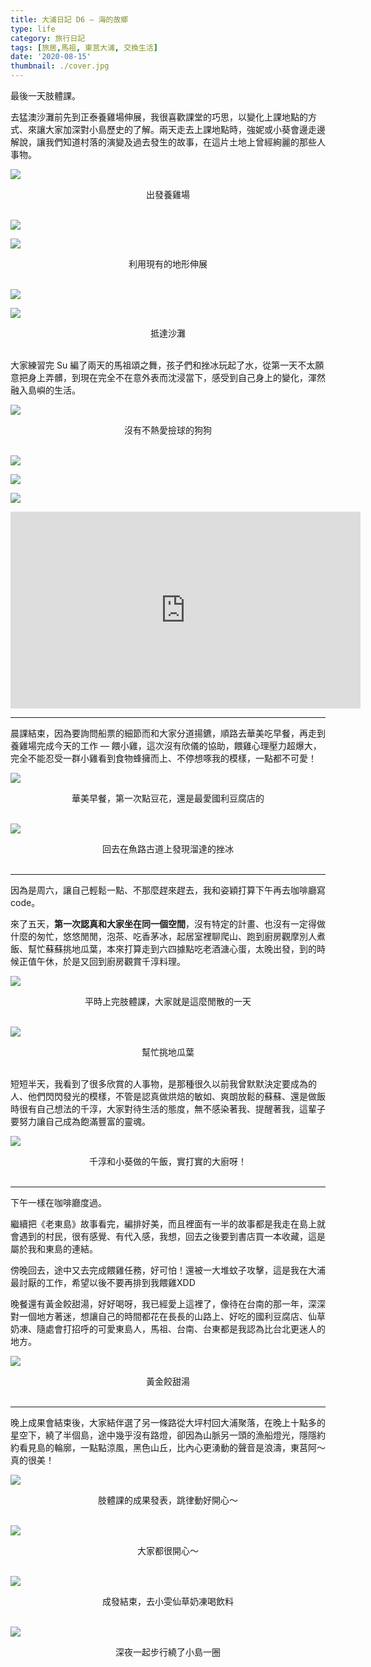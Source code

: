 ```yaml
---
title: 大浦日記 D6 — 海的故鄉
type: life
category: 旅行日記
tags: [旅居,馬祖, 東莒大浦, 交換生活]
date: '2020-08-15'
thumbnail: ./cover.jpg
---
```


最後一天肢體課。

去猛澳沙灘前先到正泰養雞場伸展，我很喜歡課堂的巧思，以變化上課地點的方式、來讓大家加深對小島歷史的了解。兩天走去上課地點時，強妮或小葵會邊走邊解說，讓我們知道村落的演變及過去發生的故事，在這片土地上曾經絢麗的那些人事物。

![](https://i.imgur.com/5O3Hk1m.jpg)
<center>出發養雞場</center>
</br>

![](https://i.imgur.com/HG8pF0s.jpg)


![](https://i.imgur.com/q0lSNwT.jpg)
<center>利用現有的地形伸展</center>
</br>

![](https://i.imgur.com/tUopEWd.jpg)


![](https://i.imgur.com/xFKuKUh.jpg)
<center>抵達沙灘</center>
</br>



大家練習完 Su 編了兩天的馬祖頌之舞，孩子們和挫冰玩起了水，從第一天不太願意把身上弄髒，到現在完全不在意外表而沈浸當下，感受到自己身上的變化，渾然融入島嶼的生活。

![](https://i.imgur.com/kQ3FGXm.jpg)
<center>沒有不熱愛撿球的狗狗</center>
</br>

![](https://i.imgur.com/vv9CwMQ.jpg)

![](https://i.imgur.com/o1yxDGK.jpg)

![](https://i.imgur.com/vQz2qDF.jpg)



<iframe width="560" height="315" src="https://www.youtube.com/embed/3GUUN3Ngnfc" title="YouTube video player" frameborder="0" allow="accelerometer; autoplay; clipboard-write; encrypted-media; gyroscope; picture-in-picture" allowfullscreen></iframe>


---

晨課結束，因為要詢問船票的細節而和大家分道揚鑣，順路去華美吃早餐，再走到養雞場完成今天的工作 — 餵小雞，這次沒有欣儀的協助，餵雞心理壓力超爆大，完全不能忍受一群小雞看到食物蜂擁而上、不停想啄我的模樣，一點都不可愛！

![](https://i.imgur.com/Lj3o5cB.jpg)
<center>華美早餐，第一次點豆花，還是最愛國利豆腐店的</center>
</br>

![](https://i.imgur.com/AnEtQG7.jpg)
<center>回去在魚路古道上發現溜達的挫冰</center>
</br>


---

因為是周六，讓自己輕鬆一點、不那麼趕來趕去，我和姿穎打算下午再去咖啡廳寫 code。

來了五天，**第一次認真和大家坐在同一個空間**，沒有特定的計畫、也沒有一定得做什麼的匆忙，悠悠閒閒，泡茶、吃香茅冰，起居室裡聊爬山、跑到廚房觀摩別人煮飯、幫忙蘇蘇挑地瓜葉，本來打算走到六四據點吃老酒溏心蛋，太晚出發，到的時候正值午休，於是又回到廚房觀賞千淳料理。

![](https://i.imgur.com/KTjuMfK.jpg)
<center>平時上完肢體課，大家就是這麼閒散的一天</center>
</br>

![](https://i.imgur.com/JyRxSeZ.jpg)
<center>幫忙挑地瓜葉</center>
</br>

短短半天，我看到了很多欣賞的人事物，是那種很久以前我曾默默決定要成為的人、他們閃閃發光的模樣，不管是認真做烘焙的敏如、爽朗放鬆的蘇蘇、還是做飯時很有自己想法的千淳，大家對待生活的態度，無不感染著我、提醒著我，這輩子要努力讓自己成為飽滿豐富的靈魂。

![](https://i.imgur.com/1m7Edha.jpg)
<center>千淳和小葵做的午飯，實打實的大廚呀！</center>
</br>

---

下午一樣在咖啡廳度過。

繼續把《老東島》故事看完，編排好美，而且裡面有一半的故事都是我走在島上就會遇到的村民，很有感覺、有代入感，我想，回去之後要到書店買一本收藏，這是屬於我和東島的連結。

傍晚回去，途中又去完成餵雞任務，好可怕！還被一大堆蚊子攻擊，這是我在大浦最討厭的工作，希望以後不要再排到我餵雞XDD 


晚餐還有黃金餃甜湯，好好喝呀，我已經愛上這裡了，像待在台南的那一年，深深對一個地方著迷，想讓自己的時間都花在長長的山路上、好吃的國利豆腐店、仙草奶凍、隨處會打招呼的可愛東島人，馬祖、台南、台東都是我認為比台北更迷人的地方。

![](https://i.imgur.com/K79ZaTw.jpg)
<center>黃金餃甜湯</center>
</br>

---

晚上成果會結束後，大家結伴選了另一條路從大坪村回大浦聚落，在晚上十點多的星空下，繞了半個島，途中幾乎沒有路燈，卻因為山脈另一頭的漁船燈光，隱隱約約看見島的輪廓，一點點涼風，黑色山丘，比內心更湧動的聲音是浪濤，東莒阿～真的很美！

![](https://i.imgur.com/ny60N00.jpg)
<center>肢體課的成果發表，跳律動好開心～</center>
</br>

![](https://i.imgur.com/YLg4f8h.jpg)
<center>大家都很開心～</center>
</br>

![](https://i.imgur.com/pylLpUo.jpg)
<center>成發結束，去小雯仙草奶凍喝飲料</center>
</br>


![](https://i.imgur.com/eUAlKyS.jpg)
<center>深夜一起步行繞了小島一圈</center>
</br>
